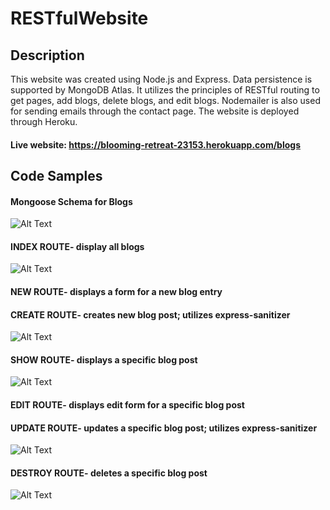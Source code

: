 # RESTfulWebsite
## Description 
This website was created using Node.js and Express. Data persistence is supported by MongoDB Atlas. It utilizes the principles of 
RESTful routing to get pages, add blogs, delete blogs, and edit blogs. Nodemailer is also used for sending emails through the contact
page. The website is deployed through Heroku.
#### Live website: https://blooming-retreat-23153.herokuapp.com/blogs

## Code Samples
#### Mongoose Schema for Blogs  
![Alt Text](https://github.com/docmu/RESTfulWebsite/blob/master/Screenshot%20(82).png)

#### INDEX ROUTE- display all blogs  
![Alt Text](https://github.com/docmu/RESTfulWebsite/blob/master/Screenshot%20(70).png)

#### NEW ROUTE- displays a form for a new blog entry  
#### CREATE ROUTE- creates new blog post; utilizes express-sanitizer 
![Alt Text](https://github.com/docmu/RESTfulWebsite/blob/master/Screenshot%20(83).png)

#### SHOW ROUTE- displays a specific blog post  
![Alt Text](https://github.com/docmu/RESTfulWebsite/blob/master/Screenshot%20(72).png)

#### EDIT ROUTE- displays edit form for a specific blog post  
#### UPDATE ROUTE- updates a specific blog post; utilizes express-sanitizer  
![Alt Text](https://github.com/docmu/RESTfulWebsite/blob/master/Screenshot%20(84).png)

#### DESTROY ROUTE- deletes a specific blog post  
![Alt Text](https://github.com/docmu/RESTfulWebsite/blob/master/Screenshot%20(74).png)
